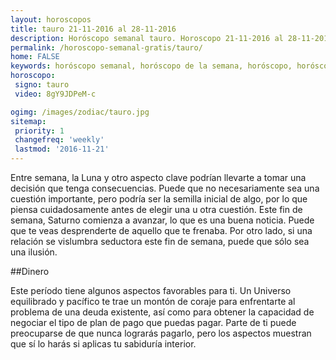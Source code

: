 ```yaml
---
layout: horoscopos
title: tauro 21-11-2016 al 28-11-2016 
description: Horóscopo semanal tauro. Horoscopo 21-11-2016 al 28-11-2016. Horoscopos univision gratis
permalink: /horoscopo-semanal-gratis/tauro/
home: FALSE
keywords: horóscopo semanal, horóscopo de la semana, horóscopo, horóscopo gratis,horóscopos, horóscopo esperanza gracia, horoscopos tauro la semana, horóscopos gratis, Tarot, Astrologia, Zodíaco, tauro, horoscopo gratis
horoscopo:
 signo: tauro
 video: 8gY9JDPeM-c

ogimg: /images/zodiac/tauro.jpg
sitemap:
 priority: 1
 changefreq: 'weekly'
 lastmod: '2016-11-21'
---
```



Entre semana, la Luna y otro aspecto clave podrían llevarte a tomar una decisión que tenga consecuencias. Puede que no necesariamente sea una cuestión importante, pero podría ser la semilla inicial de algo, por lo que piensa cuidadosamente antes de elegir una u otra cuestión. Este fin de semana, Saturno comienza a avanzar, lo que es una buena noticia. Puede que te veas desprenderte de aquello que te frenaba. Por otro lado, si una relación se vislumbra seductora este fin de semana, puede que sólo sea una ilusión.

##Dinero

Este período tiene algunos aspectos favorables para ti. Un Universo equilibrado y pacífico te trae un montón de coraje para enfrentarte al problema de una deuda existente, así como para obtener la capacidad de negociar el tipo de plan de pago que puedas pagar. Parte de ti puede preocuparse de que nunca lograrás pagarlo, pero los aspectos muestran que sí lo harás si aplicas tu sabiduría interior.